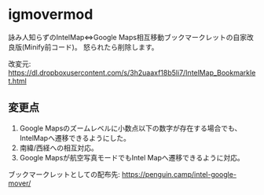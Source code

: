 # igmovermod
詠み人知らずのIntelMap⇔Google Maps相互移動ブックマークレットの自家改良版(Minify前コード)。
怒られたら削除します。

改変元:
https://dl.dropboxusercontent.com/s/3h2uaaxf18b5li7/IntelMap_Bookmarklet.html

## 変更点
1. Google Mapsのズームレベルに小数点以下の数字が存在する場合でも、IntelMapへ遷移できるようにした。
2. 南緯/西経への相互対応。
3. Google Mapsが航空写真モードでもIntel Mapへ遷移できるように対応。

ブックマークレットとしての配布先:
https://penguin.camp/intel-google-mover/
